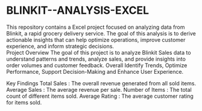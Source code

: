 # BLINKIT--ANALYSIS-EXCEL
This repository contains a Excel project focused on analyzing data from Blinkit, a rapid grocery delivery service. The goal of this analysis is to derive actionable insights that can help optimize operations, improve customer experience, and inform strategic decisions.  
Project Overview
The goal of this project is to analyze Blinkit Sales data to understand patterns and trends, analyze sales, and provide insights into order volumes and customer feedback. Overall Identify Trends, Optimize Performance, Support Decision-Making and Enhance User Experience.

Key Findings
Total Sales : The overall revenue generated from all sold items.
Average Sales : The average revenue per sale.
Number of Items : The total count of different items sold.
Average Rating : The average customer rating for items sold.

